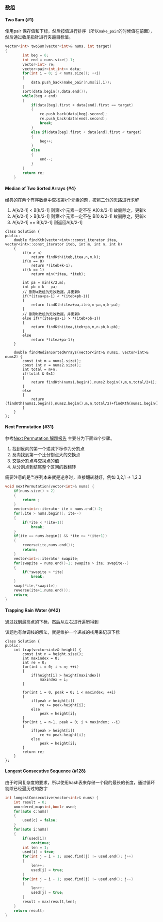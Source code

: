 ### 数组

#### Two Sum {#1}
使用pair 保存值和下标，然后按值进行排序（所以`make_pair`的时候值在前面），然后通过收尾指针进行夹逼目标值。
``` cpp
vector<int> twoSum(vector<int>& nums, int target) 
{
        int beg = 0;
        int end = nums.size()-1;
        vector<int> re;
        vector<pair<int,int>> data;
        for(int i = 0; i < nums.size(); ++i)
        {
            data.push_back(make_pair(nums[i],i));
        }
        sort(data.begin(),data.end());
        while(beg < end)
        {
            if(data[beg].first + data[end].first == target)
            {
                re.push_back(data[beg].second);
                re.push_back(data[end].second);
                break;
            }
            else if(data[beg].first + data[end].first < target)
            {
                beg++;
            }
            else
            {
                end--;
            }
        }
        return re;
    }
```

#### Median of Two Sorted Arrays {#4}
经典的在两个有序数组中查找第k个元素的题，按照二分的思路进行求解
1. A[k/2-1] < B[k/2-1] 则第k个元素一定不在 A[0:k/2-1] 故删除之，更新k
2. A[k/2-1] > B[k/2-1] 则第k个元素一定不在 B[0:k/2-1] 故删除之，更新k
3. A[k/2-1] == B[k/2-1] 则返回A[k/2-1] 
```
class Solution {
public:
    double findKth(vector<int>::const_iterator itea, vector<int>::const_iterator iteb, int m, int n, int k)
    {
        if(m > n)
            return findKth(iteb,itea,n,m,k);
        if(m == 0)
            return *(iteb+k-1);
        if(k == 1)
            return min(*itea, *iteb);

        int pa = min(k/2,m);
        int pb = k - pa;
        // 删除a数组的无效数据，并更新k
        if(*(itea+pa-1) < *(iteb+pb-1))
        {
            return findKth(itea+pa,iteb,m-pa,n,k-pa);
        }
        // 删除b数组的无效数据，并更新k
        else if(*(itea+pa-1) > *(iteb+pb-1))
        {
            return findKth(itea,iteb+pb,m,n-pb,k-pb);
        }
        else
            return *(itea+pa-1);
    }
    
    double findMedianSortedArrays(vector<int>& nums1, vector<int>& nums2) {
        const int m = nums1.size();
        const int n = nums2.size();
        int total = m+n;
        if(total & 0x1)
        {
            return findKth(nums1.begin(),nums2.begin(),m,n,total/2+1);
        }
        else
        {
            return (findKth(nums1.begin(),nums2.begin(),m,n,total/2)+findKth(nums1.begin(),nums2.begin(),m,n,total/2+1))/2.0;
        }
    }
};
```

#### Next Permutation {#31}
参考[Next Permutation 解题报告](http://fisherlei.blogspot.com/2012/12/leetcode-next-permutation.html) 主要分为下面四个步骤。

1. 找到反向的第一个递减下标作为分割点
2. 反向找到第一个比分割点大的交换点
3. 交换分割点与交换点的值
4. 从分割点到结尾整个区间的数翻转

需要注意的是当序列本来就是逆序时，直接翻转就好，例如 3,2,1 -> 1,2,3

``` cpp
void nextPermutation(vector<int>& nums) {
    if(nums.size() < 2)
    {
        return ;
    }
    vector<int>::iterator ite = nums.end()-2;
    for(;ite > nums.begin(); ite--)
    {
        if(*ite < *(ite+1))
            break;
    }
    if(ite == nums.begin() && *ite >= *(ite+1))
    {
        reverse(ite,nums.end());
        return;
    }
    vector<int>::iterator swapite;
    for(swapite = nums.end()-1; swapite > ite; swapite--)
    {
        if(*swapite > *ite)
            break;
    }
    swap(*ite,*swapite);
    reverse(ite+1,nums.end());
    return;
}
```

#### Trapping Rain Water {#42}
通过找到最高点的下标，然后从左右进行遍历得到

该题也有单调栈的解法，就是维护一个递减的栈用来记录下标
```
class Solution {
public:
    int trap(vector<int>& height) {
        const int n = height.size();
        int maxindex = 0;
        int re = 0;
        for(int i = 0; i < n; ++i)
        {
            if(height[i] > height[maxindex])
                maxindex = i;
        }

        for(int i = 0, peak = 0; i < maxindex; ++i)
        {
            if(peak > height[i])
                re += peak-height[i];
            else
                peak = height[i];
        }
        for(int i = n-1, peak = 0; i > maxindex; --i)
        {
            if(peak > height[i])
                re += peak-height[i];
            else
                peak = height[i];
        }
        return re;
    }
};
```

#### Longest Consecutive Sequence {#128}
由于时间复杂度的要求，所以使用hash表来存储一个段的最长的长度，通过循环剔除已经遍历过的数字

``` cpp
int longestConsecutive(vector<int>& nums) {
    int result = 0;
    unordered_map<int,bool> used;
    for(auto c:nums)
    {
        used[c] = false;
    }
    for(auto i:nums)
    {
        if(used[i])
            continue;
        int len = 1;
        used[i] = true;
        for(int j = i + 1; used.find(j) != used.end(); j++)
        {
            len++;
            used[j] = true;
        }
        for(int j = i - 1; used.find(j) != used.end(); j--)
        {
            len++;
            used[j] = true;
        }
        result = max(result,len);
    }
    return result;
}
```
